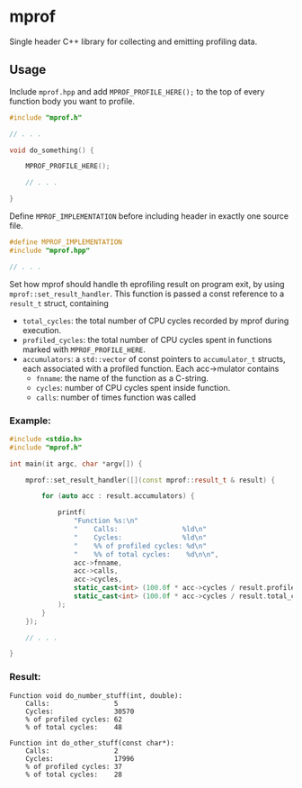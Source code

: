 # mprof
Single header C++ library for collecting and emitting profiling data.

## Usage

Include `mprof.hpp` and add `MPROF_PROFILE_HERE();` to the top of every function body you want to profile.
```c++
#include "mprof.h"

// . . . 

void do_something() {

    MPROF_PROFILE_HERE();

    // . . .

}
```
Define `MPROF_IMPLEMENTATION` before including header in exactly one source file.
```c++
#define MPROF_IMPLEMENTATION
#include "mprof.hpp"

// . . .
```
Set how mprof should handle th eprofiling result on program exit, by using `mprof::set_result_handler`. This function is passed a const reference to a `result_t` struct, containing
- `total_cycles`: the total number of CPU cycles recorded by mprof during execution.
- `profiled_cycles`: the total number of CPU cycles spent in functions marked with `MPROF_PROFILE_HERE`.
- `accumulators`: a `std::vector` of const pointers to `accumulator_t` structs, each associated with a profiled function. Each acc->mulator contains
    - `fnname`: the name of the function as a C-string.
    - `cycles`: number of CPU cycles spent inside function.
    - `calls`: number of times function was called
### Example:
```c++
#include <stdio.h>
#include "mprof.h"

int main(it argc, char *argv[]) {

    mprof::set_result_handler([](const mprof::result_t & result) {

        for (auto acc : result.accumulators) {

            printf(
                "Function %s:\n"
                "    Calls:                %ld\n"
                "    Cycles:               %ld\n"
                "    %% of profiled cycles: %d\n"
                "    %% of total cycles:    %d\n\n",
                acc->fnname,
                acc->calls,
                acc->cycles,
                static_cast<int> (100.0f * acc->cycles / result.profiled_cycles),
                static_cast<int> (100.0f * acc->cycles / result.total_cycles)
            );
        }
    });

    // . . .

}
```
### Result:

```consolel
Function void do_number_stuff(int, double):
    Calls:                5
    Cycles:               30570
    % of profiled cycles: 62
    % of total cycles:    48

Function int do_other_stuff(const char*):
    Calls:                2
    Cycles:               17996
    % of profiled cycles: 37
    % of total cycles:    28
```